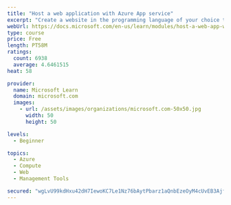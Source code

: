 ```yaml
---
title: "Host a web application with Azure App service"
excerpt: "Create a website in the programming language of your choice through the hosted web app platform in Azure App Service."
webUrl: https://docs.microsoft.com/en-us/learn/modules/host-a-web-app-with-azure-app-service/
type: course
price: Free
length: PT58M
ratings:
  count: 6938
  average: 4.6461515
heat: 58

provider:
  name: Microsoft Learn
  domain: microsoft.com
  images:
    - url: /assets/images/organizations/microsoft.com-50x50.jpg
      width: 50
      height: 50

levels:
  - Beginner

topics:
  - Azure
  - Compute
  - Web
  - Management Tools

secured: "wgLvU99kdHxu42dH7IewoKC7Le1Nz76bAytPbarz1aQnbEzeOyM4cUvEB3AjfXToZdjrznacN9C7mY51kfQq0fqWCeTB6VHSMKnD0Ke/GbO1ibdg7JN566hREFQ3PaY6+7r31Z3j3rLRfz9P3ojVbxRdSB4N6P0MtvCK485fU/5eFixQJ/rJPGTKiHfHjORNrUykMoJZqv8nC4T4T+shnW3jZELwUoi5yD2xHro79gDY6RmDEpmp/WlvA+87ttGbnYx3k/hB+icD0i1w5NrimOuoDFT4ak49wR2CYLtX7ffJ0IRn38ov51qFZf3zRIInijwGhHx8vpBSrYVmsK0/22bDTyT0LB73MeuYSOkrbj9MjE7+WK/XNWbgUcVfR6E3K/RQZpqvOlgAyW2DlDQ4OCEJWs0t+ez6MLTFfPuG5rU=;VH0JoGU0No5A5IltBVbuuQ=="
---
```



